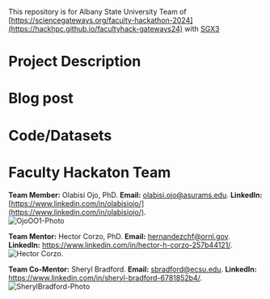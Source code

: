 This repository is for Albany State University Team of [https://sciencegateways.org/faculty-hackathon-2024](https://hackhpc.github.io/facultyhack-gateways24) with [SGX3](https://sciencegateways.org/)

# Project Description

# Blog post


# Code/Datasets


# Faculty Hackaton Team
**Team Member:** Olabisi Ojo, PhD. 
**Email:** [olabisi.ojo@asurams.edu](mailto:olabisi.ojo@asurams.edu).
**LinkedIn:** [https://www.linkedin.com/in/olabisiojo/](https://www.linkedin.com/in/olabisiojo/).	
![OjoOO1-Photo](https://github.com/user-attachments/assets/0219dc8e-f684-4040-87f9-316d5c89268d)

**Team Mentor:** Hector Corzo, PhD.	
**Email:** hernandezchf@ornl.gov.	
**LinkedIn:** https://www.linkedin.com/in/hector-h-corzo-257b44121/.	
![Hector Corzo](https://github.com/user-attachments/assets/dcc09d46-535c-4c1f-963d-7169ff7113a0).

**Team Co-Mentor:** Sheryl Bradford.
**Email:** sbradford@ecsu.edu.
**LinkedIn:** https://www.linkedin.com/in/sheryl-bradford-6781852b4/.
![SherylBradford-Photo](https://github.com/user-attachments/assets/fffeb3f8-ac51-4127-adf0-99a0ca54faa5)
